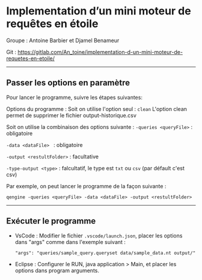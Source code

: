 # Implementation d’un mini moteur de requêtes en étoile

Groupe : Antoine Barbier et Djamel Benameur

Git : https://gitlab.com/An_toine/implementation-d-un-mini-moteur-de-requetes-en-etoile/

---

## Passer les options en paramètre
Pour lancer le programme, suivre les étapes suivantes:

Options du programme : 
Soit on utilise l'option seul : ```clean```
L'option clean permet de supprimer le fichier output-historique.csv

Soit on utilise la combinaison des options suivante :
```-queries <queryFile>``` : obligatoire

```-data <dataFile> ``` : obligatoire

```-output <restultFolder>``` : facultative

```-type-output <type>``` : falcultatif, le type est ```txt``` ou ```csv``` (par défault c'est csv)


Par exemple, on peut lancer le programme de la façon suivante :

```qengine -queries <queryFile> -data <dataFile> -output <restultFolder>```

---

## Exécuter le programme

+ VsCode : Modifier le fichier ```.vscode/launch.json```, placer les options dans "args" comme dans l'exemple suivant : 
    ```
    "args": "queries/sample_query.queryset data/sample_data.nt output/"
    ```
+ Eclipse : Configurer le RUN, java application > Main, et placer les options dans program arguments. 



